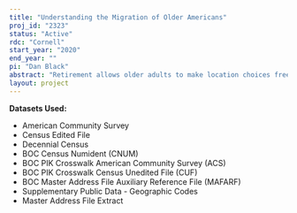 ```yaml
---
title: "Understanding the Migration of Older Americans"
proj_id: "2323"
status: "Active"
rdc: "Cornell"
start_year: "2020"
end_year: ""
pi: "Dan Black"
abstract: "Retirement allows older adults to make location choices free from labor market implications. Prior research explores how financial resources affect migration choices and suggests that one motivation in particular applies to wealthier Americans - estate taxes. Due to the elimination of a tax credit in 2005 that allowed a dollar for dollar reduction in an individual's federal tax liability in the amount of that individual's state-level estate tax, enormous effective variation now exists in estate tax rates across the states that levy estate taxes. This research will use microdata from the U.S. Census Bureau to compare long- versus short-term state-to-state migration flows for older Americans, including return or circular migration. In particular, the research will provide an increased understanding of how state-levied estate taxes affect these migration patterns."
layout: project
---
```


**Datasets Used:**

  - American Community Survey 
  - Census Edited File 
  - Decennial Census 
  - BOC Census Numident (CNUM) 
  - BOC PIK Crosswalk American Community Survey (ACS) 
  - BOC PIK Crosswalk Census Unedited File (CUF) 
  - BOC Master Address File Auxiliary Reference File (MAFARF) 
  - Supplementary Public Data - Geographic Codes 
  - Master Address File Extract 

